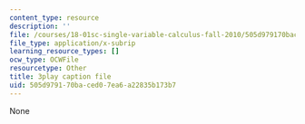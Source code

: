 ```yaml
---
content_type: resource
description: ''
file: /courses/18-01sc-single-variable-calculus-fall-2010/505d979170baced07ea6a22835b173b7_JXPe2J069c.srt
file_type: application/x-subrip
learning_resource_types: []
ocw_type: OCWFile
resourcetype: Other
title: 3play caption file
uid: 505d9791-70ba-ced0-7ea6-a22835b173b7
---
```

None

